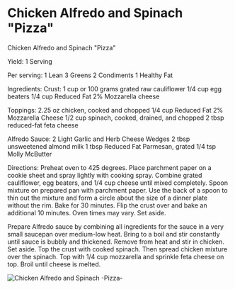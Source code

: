 # Chicken Alfredo and Spinach "Pizza"

Chicken Alfredo and Spinach "Pizza"

Yield:
1 Serving

Per serving:
1 Lean
3 Greens
2 Condiments
1 Healthy Fat

Ingredients:
Crust:
1 cup or 100 grams grated raw cauliflower
1/4 cup egg beaters
1/4 cup Reduced Fat 2% Mozzarella cheese

Toppings:
2.25 oz chicken, cooked and chopped
1/4 cup Reduced Fat 2% Mozzarella Cheese
1/2 cup spinach, cooked, drained, and chopped
2 tbsp reduced-fat feta cheese

Alfredo Sauce:
2 Light Garlic and Herb Cheese Wedges
2 tbsp unsweetened almond milk
1 tbsp Reduced Fat Parmesan, grated
1/4 tsp Molly McButter

Directions:
Preheat oven to 425 degrees. Place parchment paper on a cookie sheet and spray lightly with cooking spray. Combine grated cauliflower, egg beaters, and 1/4 cup cheese until mixed completely. Spoon mixture on prepared pan with parchment paper. Use the back of a spoon to thin out the mixture and form a circle about the size of a dinner plate without the rim. Bake for 30 minutes. Flip the crust over and bake an additional 10 minutes. Oven times may vary. Set aside.

Prepare Alfredo sauce by combining all ingredients for the sauce in a very small saucepan over medium-low heat. Bring to a boil and stir constantly until sauce is bubbly and thickened. Remove from heat and stir in chicken. Set aside. Top the crust with cooked spinach. Then spread chicken mixture over the spinach. Top with 1/4 cup mozzarella and sprinkle feta cheese on top. Broil until cheese is melted.

![Chicken Alfredo and Spinach -Pizza-](images/Chicken%20Alfredo%20and%20Spinach%20-Pizza-.png)

